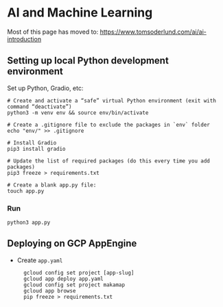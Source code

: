 # AI and Machine Learning

Most of this page has moved to: https://www.tomsoderlund.com/ai/ai-introduction

## Setting up local Python development environment

Set up Python, Gradio, etc:

	# Create and activate a “safe” virtual Python environment (exit with command “deactivate”)
	python3 -m venv env && source env/bin/activate
	
	# Create a .gitignore file to exclude the packages in `env` folder
	echo "env/" >> .gitignore
	
	# Install Gradio
	pip3 install gradio
	
	# Update the list of required packages (do this every time you add packages)
	pip3 freeze > requirements.txt

	# Create a blank app.py file:
	touch app.py

### Run

	python3 app.py

## Deploying on GCP AppEngine

- Create `app.yaml`

		gcloud config set project [app-slug]
		gcloud app deploy app.yaml
		gcloud config set project makamap
		gcloud app browse
		pip freeze > requirements.txt
	
